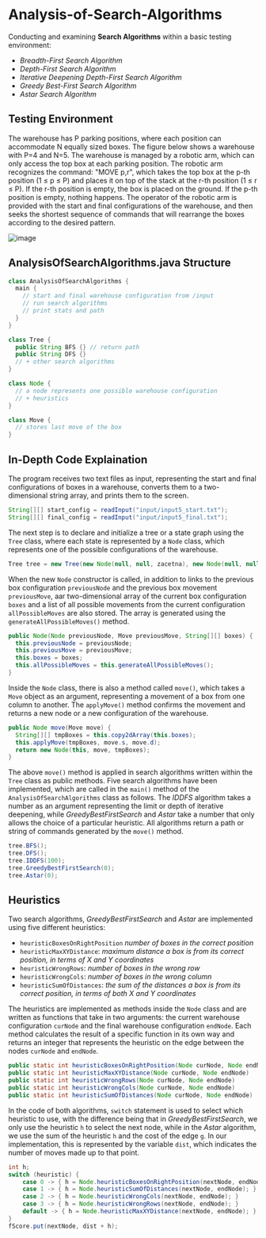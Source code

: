 # Analysis-of-Search-Algorithms

Conducting and examining **Search Algorithms** within a basic testing environment:  
- *Breadth-First Search Algorithm*
- *Depth-First Search Algorithm*
- *Iterative Deepening Depth-First Search Algorithm*
- *Greedy Best-First Search Algorithm*
- *Astar Search Algorithm*

## Testing Environment

The warehouse has P parking positions, where each position can accommodate N equally sized boxes. The figure below shows a warehouse with P=4 and N=5. The warehouse is managed by a robotic arm, which can only access the top box at each parking position. The robotic arm recognizes the command: "MOVE p,r", which takes the top box at the p-th position (1 ≤ p ≤ P) and places it on top of the stack at the r-th position (1 ≤ r ≤ P). If the r-th position is empty, the box is placed on the ground. If the p-th position is empty, nothing happens.
The operator of the robotic arm is provided with the start and final configurations of the warehouse, and then seeks the shortest sequence of commands that will rearrange the boxes according to the desired pattern.

![image](https://user-images.githubusercontent.com/75141731/226174223-eb451ebd-9681-4a29-935e-749c309c0c26.png)

## AnalysisOfSearchAlgorithms.java Structure

```java
class AnalysisOfSearchAlgorithms {
  main {
    // start and final warehouse configuration from /input
    // run search algorithms
    // print stats and path
  }
}

class Tree {
  public String BFS {} // return path
  public String DFS {}
  // + other search algorithms
}

class Node {
  // a node represents one possible warehouse configuration
  // + heuristics
}

class Move {
  // stores last move of the box
}
```

## In-Depth Code Explaination

The program receives two text files as input, representing the start and final configurations of boxes in a warehouse, converts them to a two-dimensional string array, and prints them to the screen.
```java
String[][] start_config = readInput("input/input5_start.txt");
String[][] final_config = readInput("input/input5_final.txt");
```

The next step is to declare and initialize a tree or a state graph using the `Tree` class, where each state is represented by a `Node` class, which represents one of the possible configurations of the warehouse.
```java
Tree tree = new Tree(new Node(null, null, zacetna), new Node(null, null, koncna));
```

When the new `Node` constructor is called, in addition to links to the previous box configuration `previousNode` and the previous box movement `previousMove`, aar two-dimensional array of the current box configuration `boxes` and a list of all possible movements from the current configuration `allPossibleMoves` are also stored. The array is generated using the `generateAllPossibleMoves()` method.
```java
public Node(Node previousNode, Move previousMove, String[][] boxes) {
  this.previousNode = previousNode;
  this.previousMove = previousMove;
  this.boxes = boxes;
  this.allPossibleMoves = this.generateAllPossibleMoves();
}
```

Inside the `Node` class, there is also a method called `move()`, which takes a `Move` object as an argument, representing a movement of a box from one column to another. The `applyMove()` method confirms the movement and returns a new node or a new configuration of the warehouse.
```JAVA
public Node move(Move move) {
  String[][] tmpBoxes = this.copy2dArray(this.boxes);
  this.applyMove(tmpBoxes, move.s, move.d);
  return new Node(this, move, tmpBoxes);
}
```

The above `move()` method is applied in search algorithms written within the `Tree` class as public methods. Five search algorithms have been implemented, which are called in the `main()` method of the `AnalysisOfSearchAlgorithms` class as follows. The *IDDFS* algorithm takes a number as an argument representing the limit or depth of iterative deepening, while *GreedyBestFirstSearch* and *Astar* take a number that only allows the choice of a particular heuristic. All algorithms return a path or string of commands generated by the `move()` method.
```java
tree.BFS(); 
tree.DFS();
tree.IDDFS(100);
tree.GreedyBestFirstSearch(0); 
tree.Astar(0);
```

## Heuristics

Two search algorithms, *GreedyBestFirstSearch* and *Astar* are implemented using five different heuristics:
- `heuristicBoxesOnRightPosition` *number of boxes in the correct position*
- `heuristicMaxXYDistance`: *maximum distance a box is from its correct position, in terms of X and Y coordinates*
- `heuristicWrongRows`: *number of boxes in the wrong row*
- `heuristicWrongCols`: *number of boxes in the wrong column*
- `heuristicSumOfDistances`: *the sum of the distances a box is from its correct position, in terms of both X and Y coordinates*

The heuristics are implemented as methods inside the `Node` class and are written as functions that take in two arguments: the current warehouse configuration `curNode` and the final warehouse configuration `endNode`. Each method calculates the result of a specific function in its own way and returns an integer that represents the heuristic on the edge between the nodes `curNode` and `endNode`.
```java
public static int heuristicBoxesOnRightPosition(Node curNode, Node endNode)
public static int heuristicMaxXYDistance(Node curNode, Node endNode)
public static int heuristicWrongRows(Node curNode, Node endNode)
public static int heuristicWrongCols(Node curNode, Node endNode)
public static int heuristicSumOfDistances(Node curNode, Node endNode)
```

In the code of both algorithms, `switch` statement is used to select which heuristic to use, with the difference being that in *GreedyBestFirstSearch*, we only use the heuristic `h` to select the next node, while in the *Astar* algorithm, we use the sum of the heuristic `h` and the cost of the edge `g`. In our implementation, this is represented by the variable `dist`, which indicates the number of moves made up to that point.
```java
int h;
switch (heuristic) {
    case 0 -> { h = Node.heuristicBoxesOnRightPosition(nextNode, endNode); }
    case 1 -> { h = Node.heuristicSumOfDistances(nextNode, endNode); }
    case 2 -> { h = Node.heuristicWrongCols(nextNode, endNode); }
    case 3 -> { h = Node.heuristicWrongRows(nextNode, endNode); }
    default -> { h = Node.heuristicMaxXYDistance(nextNode, endNode); }
}
fScore.put(nextNode, dist + h);
```
